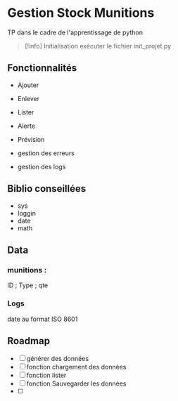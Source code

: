 # Gestion Stock Munitions

TP dans le cadre de l'apprentissage de python

>[!info] Initialisation
>exécuter le fichier init_projet.py

## Fonctionnalités

- Ajouter
- Enlever
- Lister
- Alerte
- Prévision

- gestion des erreurs
- gestion des logs

## Biblio conseillées 

- sys
- loggin
- date
- math

## Data

### munitions : 
ID ; Type ; qte 
### Logs
  date au format ISO 8601


## Roadmap

- [ ] générer des données
- [ ] fonction chargement des données
- [ ] fonction lister
- [ ] fonction Sauvegarder les données
- [ ] 